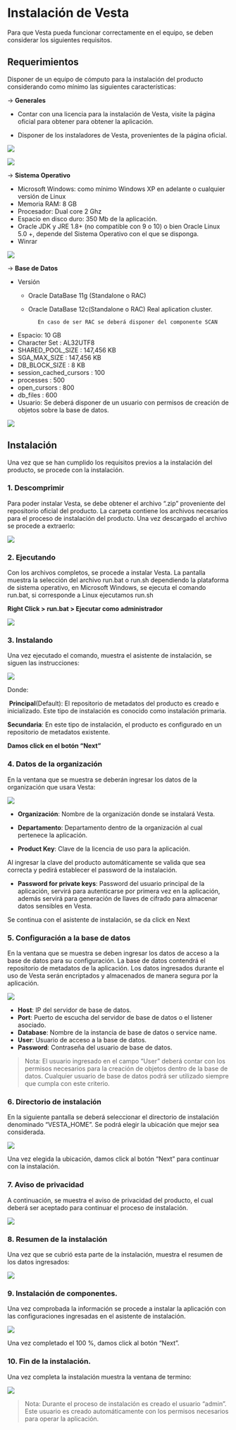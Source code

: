 # Instalación de Vesta


Para que Vesta pueda funcionar correctamente en el equipo, se deben considerar los siguientes requisitos.

## Requerimientos
Disponer de un equipo de cómputo para la instalación del producto considerando como mínimo las siguientes características:

-> **Generales**

- Contar con una licencia para la instalación de Vesta, visite la página oficial para obtener para obtener la aplicación.

- Disponer de los instaladores de Vesta, provenientes de la página oficial.

![](/img/instalacion/ves-chica.jpg)

<img src="/img/instalacion/ves-chica.jpg"/>

-> **Sistema Operativo**

   - Microsoft Windows: como mínimo Windows XP en adelante o cualquier versión de Linux 
   - Memoria RAM: 8 GB
   - Procesador: Dual core 2 Ghz
   - Espacio en disco duro: 350 Mb de la aplicación.
   - Oracle JDK y JRE 1.8+  (no compatible con 9 o 10) o bien Oracle Linux 5.0 +, depende del Sistema Operativo con el que se disponga.
   - Winrar

![](/img/instalacion/linux-windows-hosting.png)

-> **Base de Datos**

   - Versión
      - Oracle DataBase 11g (Standalone o RAC)
      - Oracle DataBase 12c(Standalone o RAC)   Real aplication cluster.
     
               En caso de ser RAC se deberá disponer del componente SCAN

  - Espacio: 10 GB
  - Character Set : AL32UTF8
  - SHARED_POOL_SIZE : 147,456 KB
  - SGA_MAX_SIZE : 147,456 KB
  - DB_BLOCK_SIZE : 8 KB
  - session_cached_cursors : 100
  - processes : 500
  - open_cursors : 800
  - db_files : 600
  - Usuario: Se deberá disponer de un usuario con permisos de creación de objetos sobre la base de datos.

![](/img/instalacion/oracle_database1.jpg)


## Instalación
Una vez que se han cumplido los requisitos previos a la instalación del producto, se procede con la instalación.

### 1. Descomprimir

Para poder instalar Vesta, se debe obtener el archivo “.zip” proveniente del repositorio oficial del producto. La carpeta contiene los archivos necesarios para el proceso de instalación del producto.
Una vez descargado el archivo se procede a extraerlo:​

![](/img/instalacion/win.jpg)

### 2. Ejecutando
Con los archivos completos, se procede a instalar Vesta. La pantalla muestra la selección del archivo run.bat o run.sh dependiendo la plataforma de sistema operativo, en Microsoft Windows, se ejecuta el comando run.bat, si corresponde a Linux ejecutamos run.sh



**Right Click  > run.bat > Ejecutar como administrador**

![](/img/instalacion/ejec.jpg)

### 3. Instalando

Una vez ejecutado el comando, muestra el asistente de instalación, se siguen las instrucciones:


![](/img/instalacion/1welcome.jpg)

Donde:

​
**Principal**(Default): El repositorio de metadatos del producto es creado e inicializado. Este tipo de instalación es conocido como instalación primaria. 


**Secundaria**: En este tipo de instalación, el producto es configurado en un repositorio de metadatos existente.



**Damos  click  en el botón “Next”**

### 4. Datos de la organización
En la ventana que se muestra se deberán ingresar los datos de la organización que usara Vesta:


![](/img/instalacion/2actv.jpg)


- **Organización**: Nombre de la organización donde se instalará Vesta.

- **Departamento**: Departamento dentro de la organización al cual pertenece la aplicación.


- **Product Key**: Clave de la licencia de uso para la aplicación.

Al ingresar la clave del producto automáticamente se valida que sea correcta y pedirá establecer el password de la instalación.

- **Password  for private keys**: Password del usuario principal de la aplicación, servirá para autenticarse por primera vez en la aplicación, además servirá para generación de llaves de cifrado para almacenar datos sensibles en Vesta.

Se continua con el asistente de instalación, se da click en Next

### 5. Configuración a la base de datos

En la ventana que se muestra se deben ingresar los datos de acceso a la base de datos para su configuración.
La base de datos contendrá el repositorio de metadatos de la aplicación. Los datos ingresados durante el uso de Vesta serán encriptados y almacenados de manera segura por la aplicación.

![](/img/instalacion/3based.png)



- **Host**: IP del servidor de base de datos.
- **Port**: Puerto de escucha del servidor de base de datos o el listener asociado.
- **Database**: Nombre de la instancia de base de datos o service name.
- **User**: Usuario de acceso a la base de datos.
- **Password**: Contraseña del usuario de base de datos. 



> Nota: El usuario ingresado en el campo “User” deberá contar con los permisos necesarios para la creación de objetos dentro de la base de datos. Cualquier usuario de base de datos podrá ser utilizado siempre que cumpla con este criterio.

### 6. Directorio de instalación

En la siguiente pantalla se deberá seleccionar el directorio de instalación denominado “VESTA_HOME”. Se podrá elegir la ubicación que mejor sea considerada.

![](/img/instalacion/4directorio.jpg)

Una vez elegida la ubicación, damos click al botón “Next” para continuar con la instalación.

### 7. Aviso de privacidad

A continuación, se muestra el aviso de privacidad del producto, el cual deberá ser aceptado para continuar el proceso de instalación.


![](/img/instalacion/5privacidad.jpg)

### 8. Resumen de la instalación

Una vez que se cubrió esta parte de la instalación, muestra el resumen de los datos ingresados:

![](/img/instalacion/6resumen.jpg)

### 9. Instalación de componentes.

Una vez comprobada la información se procede a instalar la aplicación con las configuraciones ingresadas en el asistente de instalación.


![](/img/instalacion/7inst.jpg)

Una vez completado el 100 %, damos click  al botón “Next”.

### 10. Fin de la instalación.

Una vez completa la instalación muestra la ventana de termino:

![](/img/instalacion/8fin.jpg)

> Nota: Durante el proceso de instalación es creado el usuario “admin”. Este usuario es creado automáticamente con los permisos necesarios para operar la aplicación.


  


